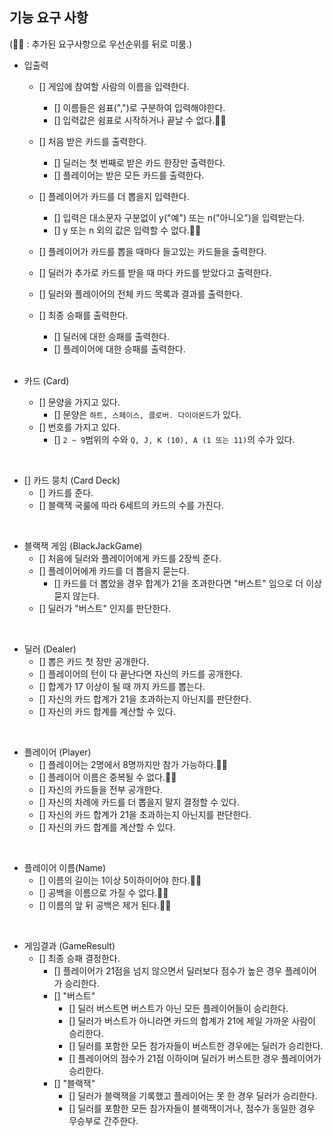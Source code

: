 
## 기능 요구 사항
(🫸🏻 : 추가된 요구사항으로 우선순위를 뒤로 미룸.)

- 입출력
  - [] 게임에 참여할 사람의 이름을 입력한다.
    - [] 이름들은 쉼표(",")로 구분하여 입력해야한다.
    - [] 입력값은 쉼표로 시작하거나 끝날 수 없다.🫸🏻

  - [] 처음 받은 카드를 출력한다.
    - [] 딜러는 첫 번째로 받은 카드 한장만 출력한다.
    - [] 플레이어는 받은 모든 카드를 출력한다.

  - [] 플레이어가 카드를 더 뽑을지 입력한다.
    - [] 입력은 대소문자 구분없이 y("예") 또는 n("아니오")을 입력받는다.
    - [] y 또는 n 외의 값은 입력할 수 없다.🫸🏻

  - [] 플레이어가 카드를 뽑을 때마다 들고있는 카드들을 출력한다.
  
  - [] 딜러가 추가로 카드를 받을 때 마다 카드를 받았다고 출력한다.

  - [] 딜러와 플레이어의 전체 카드 목록과 결과를 출력한다.

  - [] 최종 승패를 출력한다.
    - [] 딜러에 대한 승패를 출력한다.
    - [] 플레이어에 대한 승패를 출력한다.

    <br>

- 카드 (Card)
  - [] 문양을 가지고 있다.
    - [] 문양은 ``하트, 스페이스, 클로버. 다이아몬드``가 있다.
  - [] 번호를 가지고 있다.
    - [] ``2 ~ 9``범위의 수와 ``Q, J, K (10), A (1 또는 11)``의 수가 있다.

<br>

- [] 카드 뭉치 (Card Deck)
  - [] 카드를 준다.
  - [] 블랙잭 국룰에 따라 6세트의 카드의 수를 가진다.

<br>

- 블랙잭 게임 (BlackJackGame)
  - [] 처음에 딜러와 플레이어에게 카드를 2장씩 준다.
  - [] 플레이어에게 카드를 더 뽑을지 묻는다.
    - [] 카드를 더 뽑았을 경우 합계가 21을 초과한다면 "버스트" 임으로 더 이상 묻지 않는다.
  - [] 딜러가 "버스트" 인지를 판단한다.

<br>

- 딜러 (Dealer)
  - [] 뽑은 카드 첫 장만 공개한다.
  - [] 플레이어의 턴이 다 끝난다면 자신의 카드를 공개한다.
  - [] 합계가 17 이상이 될 때 까지 카드를 뽑는다.
  - [] 자신의 카드 합계가 21을 초과하는지 아닌지를 판단한다.
  - [] 자신의 카드 합계를 계산할 수 있다.

<br>

- 플레이어 (Player)
  - [] 플레이어는 2명에서 8명까지만 참가 가능하다.🫸🏻
  - [] 플레이어 이름은 중복될 수 없다.🫸🏻
  - [] 자신의 카드들을 전부 공개한다.
  - [] 자신의 차례에 카드를 더 뽑을지 말지 결정할 수 있다.
  - [] 자신의 카드 합계가 21을 초과하는지 아닌지를 판단한다.
  - [] 자신의 카드 합계를 계산할 수 있다.

<br>

- 플레이어 이름(Name)
  - [] 이름의 길이는 1이상 5이하이어야 한다.🫸🏻
  - [] 공백을 이름으로 가질 수 없다.🫸🏻
  - [] 이름의 앞 뒤 공백은 제거 된다.🫸🏻

<br>

- 게임결과 (GameResult)
  - [] 최종 승패 결정한다. 
    - [] 플레이어가 21점을 넘지 않으면서 딜러보다 점수가 높은 경우 플레이어가 승리한다.
    - [] "버스트"
      - [] 딜러 버스트면 버스트가 아닌 모든 플레이어들이 승리한다.
      - [] 딜러가 버스트가 아니라면 카드의 합계가 21에 제일 가까운 사람이 승리한다.
      - [] 딜러를 포함한 모든 참가자들이 버스트한 경우에는 딜러가 승리한다.
      - [] 플레이어의 점수가 21점 이하이며 딜러가 버스트한 경우 플레이어가 승리한다.
    - [] "블랙잭"
      - [] 딜러가 블랙잭을 기록했고 플레이어는 못 한 경우 딜러가 승리한다.
      - [] 딜러를 포함한 모든 참가자들이 블랙잭이거나, 점수가 동일한 경우 무승부로 간주한다.
